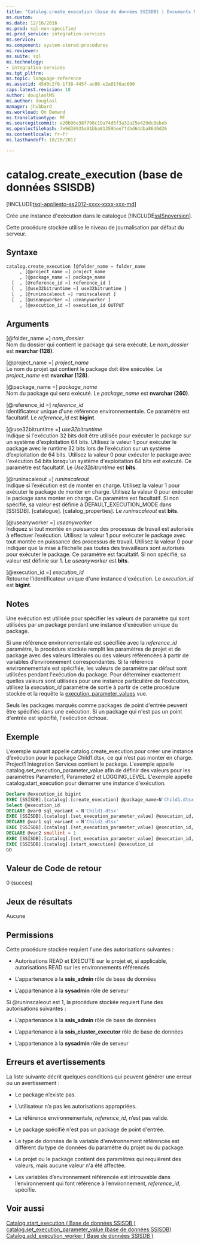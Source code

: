 ```yaml
---
title: "Catalog.create_execution (base de données SSISDB) | Documents Microsoft"
ms.custom: 
ms.date: 12/16/2016
ms.prod: sql-non-specified
ms.prod_service: integration-services
ms.service: 
ms.component: system-stored-procedures
ms.reviewer: 
ms.suite: sql
ms.technology:
- integration-services
ms.tgt_pltfrm: 
ms.topic: language-reference
ms.assetid: 45d0c2f6-1f38-445f-ac06-e2a01f6ac600
caps.latest.revision: 18
author: douglaslMS
ms.author: douglasl
manager: jhubbard
ms.workload: On Demand
ms.translationtype: MT
ms.sourcegitcommit: e20b96e38f798c19a74d5f3a32a25e429dc8ebeb
ms.openlocfilehash: 7e9d38935a91bba81359bee7fdbd64dba86d0d26
ms.contentlocale: fr-fr
ms.lasthandoff: 10/20/2017

---
```

# <a name="catalogcreateexecution-ssisdb-database"></a>catalog.create_execution (base de données SSISDB)
[!INCLUDE[tsql-appliesto-ss2012-xxxx-xxxx-xxx-md](../../includes/tsql-appliesto-ss2012-xxxx-xxxx-xxx-md.md)]

  Crée une instance d'exécution dans le catalogue [!INCLUDE[ssISnoversion](../../includes/ssisnoversion-md.md)].  
  
 Cette procédure stockée utilise le niveau de journalisation par défaut du serveur.  
  
## <a name="syntax"></a>Syntaxe  
  
```sql  
catalog.create_execution [@folder_name = folder_name  
     , [@project_name =] project_name  
     , [@package_name =] package_name  
  [  , [@reference_id =] reference_id ]  
  [  , [@use32bitruntime =] use32bitruntime ] 
  [  , [@runinscaleout =] runinscaleout ]
  [  , [@useanyworker =] useanyworker ] 
     , [@execution_id =] execution_id OUTPUT  
```  
  
## <a name="arguments"></a>Arguments  
 [@folder_name =] *nom_dossier*  
 Nom du dossier qui contient le package qui sera exécuté. Le *nom_dossier* est **nvarchar (128)**.  
  
 [@project_name =] *project_name*  
 Le nom du projet qui contient le package doit être exécutée. Le *project_name* est **nvarchar (128)**.  
  
 [@package_name =] *package_name*  
 Nom du package qui sera exécuté. Le *package_name* est **nvarchar (260)**.  
  
 [@reference_id =] *reference_id*  
 Identificateur unique d'une référence environnementale. Ce paramètre est facultatif. Le *reference_id* est **bigint**.  
  
 [@use32bitruntime =] *use32bitruntime*  
 Indique si l'exécution 32 bits doit être utilisée pour exécuter le package sur un système d'exploitation 64 bits. Utilisez la valeur 1 pour exécuter le package avec le runtime 32 bits lors de l’exécution sur un système d’exploitation de 64 bits. Utilisez la valeur 0 pour exécuter le package avec l'exécution 64 bits lorsqu'un système d'exploitation 64 bits est exécuté. Ce paramètre est facultatif. Le *Use32bitruntime* est **bits**.  
 
 [@runinscaleout =] *runinscaleout*  
 Indique si l’exécution est de monter en charge. Utilisez la valeur 1 pour exécuter le package de monter en charge. Utilisez la valeur 0 pour exécuter le package sans monter en charge. Ce paramètre est facultatif. Si non spécifié, sa valeur est définie à DEFAULT_EXECUTION_MODE dans [SSISDB]. [catalogue]. [catalog_properties]. Le *runinscaleout* est **bits**. 
 
 [@useanyworker =] *useanyworker*  
  Indiquez si tout montée en puissance des processus de travail est autorisée à effectuer l’exécution. Utilisez la valeur 1 pour exécuter le package avec tout montée en puissance des processus de travail. Utilisez la valeur 0 pour indiquer que la mise à l’échelle pas toutes des travailleurs sont autorisés pour exécuter le package. Ce paramètre est facultatif. Si non spécifié, sa valeur est définie sur 1. Le *useanyworker* est **bits**. 
  
 [@execution_id =] *execution_id*  
 Retourne l'identificateur unique d'une instance d'exécution. Le *execution_id* est **bigint**.  

  
## <a name="remarks"></a>Notes  
 Une exécution est utilisée pour spécifier les valeurs de paramètre qui sont utilisées par un package pendant une instance d'exécution unique du package.  
  
 Si une référence environnementale est spécifiée avec la *reference_id* paramètre, la procédure stockée remplit les paramètres de projet et de package avec des valeurs littérales ou des valeurs référencées à partir de variables d’environnement correspondantes. Si la référence environnementale est spécifiée, les valeurs de paramètre par défaut sont utilisées pendant l'exécution du package. Pour déterminer exactement quelles valeurs sont utilisées pour une instance particulière de l’exécution, utilisez la *execution_id* paramètre de sortie à partir de cette procédure stockée et la requête la [execution_parameter_values](../../integration-services/system-views/catalog-execution-parameter-values-ssisdb-database.md) vue.  
  
 Seuls les packages marqués comme packages de point d'entrée peuvent être spécifiés dans une exécution. Si un package qui n'est pas un point d'entrée est spécifié, l'exécution échoue.  
  
## <a name="example"></a>Exemple  
 L’exemple suivant appelle catalog.create_execution pour créer une instance d’exécution pour le package Child1.dtsx, ce qui n’est pas monter en charge. Project1 Integration Services contient le package. L'exemple appelle catalog.set_execution_parameter_value afin de définir des valeurs pour les paramètres Parameter1, Parameter2 et LOGGING_LEVEL. L'exemple appelle catalog.start_execution pour démarrer une instance d'exécution.  
  
```sql  
Declare @execution_id bigint  
EXEC [SSISDB].[catalog].[create_execution] @package_name=N'Child1.dtsx', @execution_id=@execution_id OUTPUT, @folder_name=N'TestDeply4', @project_name=N'Integration Services Project1', @use32bitruntime=False, @reference_id=Null  
Select @execution_id  
DECLARE @var0 sql_variant = N'Child1.dtsx'  
EXEC [SSISDB].[catalog].[set_execution_parameter_value] @execution_id, @object_type=20, @parameter_name=N'Parameter1', @parameter_value=@var0  
DECLARE @var1 sql_variant = N'Child2.dtsx'  
EXEC [SSISDB].[catalog].[set_execution_parameter_value] @execution_id, @object_type=20, @parameter_name=N'Parameter2', @parameter_value=@var1  
DECLARE @var2 smallint = 1  
EXEC [SSISDB].[catalog].[set_execution_parameter_value] @execution_id, @object_type=50, @parameter_name=N'LOGGING_LEVEL', @parameter_value=@var2  
EXEC [SSISDB].[catalog].[start_execution] @execution_id  
GO  
```  
  
## <a name="return-code-value"></a>Valeur de Code de retour  
 0 (succès)  
  
## <a name="result-sets"></a>Jeux de résultats  
 Aucune  
  
## <a name="permissions"></a>Permissions  
 Cette procédure stockée requiert l'une des autorisations suivantes :  
  
-   Autorisations READ et EXECUTE sur le projet et, si applicable, autorisations READ sur les environnements référencés  
  
-   L’appartenance à la **ssis_admin** rôle de base de données  
  
-   L’appartenance à la **sysadmin** rôle de serveur  

 Si @runinscaleout est 1, la procédure stockée requiert l’une des autorisations suivantes :
 
-   L’appartenance à la **ssis_admin** rôle de base de données

-   L’appartenance à la **ssis_cluster_executor** rôle de base de données

-   L’appartenance à la **sysadmin** rôle de serveur
  
## <a name="errors-and-warnings"></a>Erreurs et avertissements  
 La liste suivante décrit quelques conditions qui peuvent générer une erreur ou un avertissement :  
  
-   Le package n’existe pas.  
  
-   L’utilisateur n’a pas les autorisations appropriées.  
  
-   La référence environnementale, *reference_id*, n’est pas valide.  
  
-   Le package spécifié n'est pas un package de point d'entrée.  
  
-   Le type de données de la variable d'environnement référencée est différent du type de données du paramètre du projet ou du package.  
  
-   Le projet ou le package contient des paramètres qui requièrent des valeurs, mais aucune valeur n'a été affectée.  
  
-   Les variables d’environnement référencée est introuvable dans l’environnement qui font référence à l’environnement, *reference_id*, spécifie.  
  
## <a name="see-also"></a>Voir aussi  
 [Catalog.start_execution &#40; Base de données SSISDB &#41;](../../integration-services/system-stored-procedures/catalog-start-execution-ssisdb-database.md)   
 [catalog.set_execution_parameter_value &#40;base de données SSISDB&#41;](../../integration-services/system-stored-procedures/catalog-set-execution-parameter-value-ssisdb-database.md)  
 [Catalog.add_execution_worker &#40; Base de données SSISDB &#41;](../../integration-services/system-stored-procedures/catalog-add-execution-worker-ssisdb-database.md)  
  

